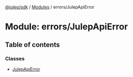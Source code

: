 [@julep/sdk](../README.md) / [Modules](../modules.md) / errors/JulepApiError

# Module: errors/JulepApiError

## Table of contents

### Classes

- [JulepApiError](../classes/errors_JulepApiError.JulepApiError.md)
